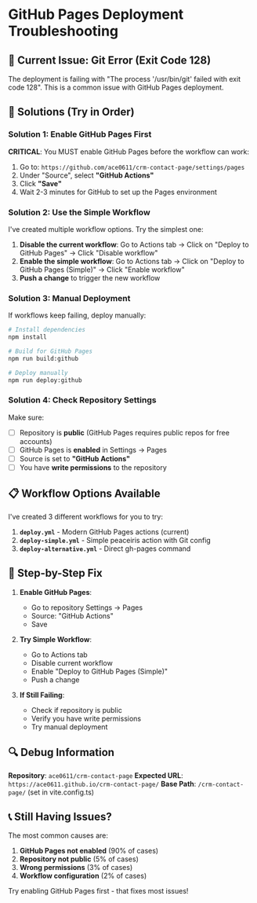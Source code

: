 # GitHub Pages Deployment Troubleshooting

## 🚨 Current Issue: Git Error (Exit Code 128)

The deployment is failing with "The process '/usr/bin/git' failed with exit code 128". This is a common issue with GitHub Pages deployment.

## 🔧 Solutions (Try in Order)

### Solution 1: Enable GitHub Pages First

**CRITICAL**: You MUST enable GitHub Pages before the workflow can work:

1. Go to: `https://github.com/ace0611/crm-contact-page/settings/pages`
2. Under "Source", select **"GitHub Actions"**
3. Click **"Save"**
4. Wait 2-3 minutes for GitHub to set up the Pages environment

### Solution 2: Use the Simple Workflow

I've created multiple workflow options. Try the simplest one:

1. **Disable the current workflow**: Go to Actions tab → Click on "Deploy to GitHub Pages" → Click "Disable workflow"
2. **Enable the simple workflow**: Go to Actions tab → Click on "Deploy to GitHub Pages (Simple)" → Click "Enable workflow"
3. **Push a change** to trigger the new workflow

### Solution 3: Manual Deployment

If workflows keep failing, deploy manually:

```bash
# Install dependencies
npm install

# Build for GitHub Pages
npm run build:github

# Deploy manually
npm run deploy:github
```

### Solution 4: Check Repository Settings

Make sure:

- [ ] Repository is **public** (GitHub Pages requires public repos for free accounts)
- [ ] GitHub Pages is **enabled** in Settings → Pages
- [ ] Source is set to **"GitHub Actions"**
- [ ] You have **write permissions** to the repository

## 📋 Workflow Options Available

I've created 3 different workflows for you to try:

1. **`deploy.yml`** - Modern GitHub Pages actions (current)
2. **`deploy-simple.yml`** - Simple peaceiris action with Git config
3. **`deploy-alternative.yml`** - Direct gh-pages command

## 🎯 Step-by-Step Fix

1. **Enable GitHub Pages**:
   - Go to repository Settings → Pages
   - Source: "GitHub Actions"
   - Save

2. **Try Simple Workflow**:
   - Go to Actions tab
   - Disable current workflow
   - Enable "Deploy to GitHub Pages (Simple)"
   - Push a change

3. **If Still Failing**:
   - Check if repository is public
   - Verify you have write permissions
   - Try manual deployment

## 🔍 Debug Information

**Repository**: `ace0611/crm-contact-page`
**Expected URL**: `https://ace0611.github.io/crm-contact-page/`
**Base Path**: `/crm-contact-page/` (set in vite.config.ts)

## 📞 Still Having Issues?

The most common causes are:

1. **GitHub Pages not enabled** (90% of cases)
2. **Repository not public** (5% of cases)
3. **Wrong permissions** (3% of cases)
4. **Workflow configuration** (2% of cases)

Try enabling GitHub Pages first - that fixes most issues!
